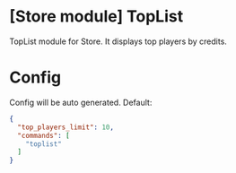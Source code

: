 # [Store module] TopList
TopList module for Store. It displays top players by credits.

# Config
Config will be auto generated. Default:
```json
{
  "top_players_limit": 10,
  "commands": [
    "toplist"
  ]
}
```
